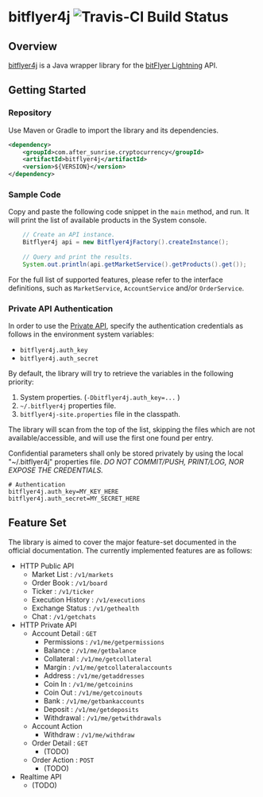 # bitflyer4j ![Travis-CI Build Status](https://travis-ci.org/after-the-sunrise/bitflyer4j.svg?branch=master)

## Overview

[bitflyer4j](https://github.com/after-the-sunrise/bitflyer4j) is a Java wrapper library for the [bitFlyer Lightning](https://lightning.bitflyer.jp/docs?lang=en) API.


## Getting Started

### Repository

Use Maven or Gradle to import the library and its dependencies.

```xml
<dependency>
    <groupId>com.after_sunrise.cryptocurrency</groupId>
    <artifactId>bitflyer4j</artifactId>
    <version>${VERSION}</version>
</dependency>
```

### Sample Code

Copy and paste the following code snippet in the ``main`` method, and run. 
It will print the list of available products in the System console.

```java
    // Create an API instance.
    Bitflyer4j api = new Bitflyer4jFactory().createInstance();
    
    // Query and print the results.
    System.out.println(api.getMarketService().getProducts().get());
```

For the full list of supported features, please refer to the interface definitions, such as ``MarketService``, ``AccountService`` and/or ``OrderService``.


### Private API Authentication

In order to use the [Private API](https://lightning.bitflyer.jp/docs?lang=en#http-private-api), 
specify the authentication credentials as follows in the environment system variables:
  * ``bitflyer4j.auth_key``
  * ``bitflyer4j.auth_secret``

By default, the library will try to retrieve the variables in the following priority:
  1. System properties. (``-Dbitflyer4j.auth_key=...`` )
  2. ``~/.bitflyer4j`` properties file.
  3. ``bitflyer4j-site.properties`` file in the classpath.

The library will scan from the top of the list, skipping the files which are not available/accessible, 
and will use the first one found per entry.

Confidential parameters shall only be stored privately by using the local "~/.bitflyer4j" properties 
file.  *DO NOT COMMIT/PUSH, PRINT/LOG, NOR EXPOSE THE CREDENTIALS.* 
 
```properties
# Authentication
bitflyer4j.auth_key=MY_KEY_HERE
bitflyer4j.auth_secret=MY_SECRET_HERE
```


## Feature Set

The library is aimed to cover the major feature-set documented in the official documentation. 
The currently implemented features are as follows:  

- HTTP Public API
  - Market List : ``/v1/markets``
  - Order Book : ``/v1/board``
  - Ticker : ``/v1/ticker``
  - Execution History : ``/v1/executions``
  - Exchange Status : ``/v1/gethealth``
  - Chat : ``/v1/getchats``
- HTTP Private API
  - Account Detail : ``GET``
    - Permissions : ``/v1/me/getpermissions``
    - Balance : ``/v1/me/getbalance``
    - Collateral : ``/v1/me/getcollateral``
    - Margin : ``/v1/me/getcollateralaccounts``
    - Address : ``/v1/me/getaddresses``
    - Coin In : ``/v1/me/getcoinins``
    - Coin Out : ``/v1/me/getcoinouts``
    - Bank : ``/v1/me/getbankaccounts``
    - Deposit : ``/v1/me/getdeposits``
    - Withdrawal : ``/v1/me/getwithdrawals``
  - Account Action
    - Withdraw : ``/v1/me/withdraw``
  - Order Detail : ``GET``
    - (TODO)
  - Order Action : ``POST``
    - (TODO)
- Realtime API
  - (TODO)
